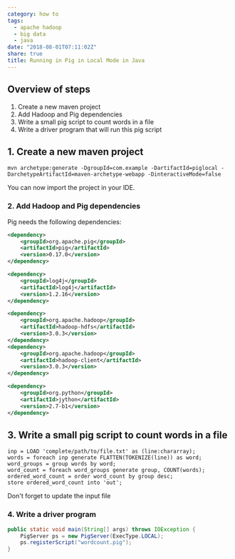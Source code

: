```yaml
---
category: how to
tags:
  - apache hadoop
  - big data
  - java
date: "2018-08-01T07:11:02Z"
share: true
title: Running in Pig in Local Mode in Java
---
```


## Overview of steps

1. Create a new maven project
2. Add Hadoop and Pig dependencies
3. Write a small pig script to count words in a file
4. Write a driver program that will run this pig script

## 1. Create a new maven project

```shell
mvn archetype:generate -DgroupId=com.example -DartifactId=piglocal -DarchetypeArtifactId=maven-archetype-webapp -DinteractiveMode=false
```

You can now import the project in your IDE.

### 2. Add Hadoop and Pig dependencies

Pig needs the following dependencies:

```xml
<dependency>
    <groupId>org.apache.pig</groupId>
    <artifactId>pig</artifactId>
    <version>0.17.0</version>
</dependency>

<dependency>
    <groupId>log4j</groupId>
    <artifactId>log4j</artifactId>
    <version>1.2.16</version>
</dependency>

<dependency>
    <groupId>org.apache.hadoop</groupId>
    <artifactId>hadoop-hdfs</artifactId>
    <version>3.0.3</version>
</dependency>
<dependency>
    <groupId>org.apache.hadoop</groupId>
    <artifactId>hadoop-client</artifactId>
    <version>3.0.3</version>
</dependency>

<dependency>
    <groupId>org.python</groupId>
    <artifactId>jython</artifactId>
    <version>2.7-b1</version>
</dependency>
```

## 3. Write a small pig script to count words in a file

```shell
inp = LOAD 'complete/path/to/file.txt' as (line:chararray);
words = foreach inp generate FLATTEN(TOKENIZE(line)) as word;
word_groups = group words by word;
word_count = foreach word_groups generate group, COUNT(words);
ordered_word_count = order word_count by group desc;
store ordered_word_count into 'out';
```

Don't forget to update the input file

### 4. Write a driver program

```java
public static void main(String[] args) throws IOException {
    PigServer ps = new PigServer(ExecType.LOCAL);
    ps.registerScript("wordcount.pig");
}
```
